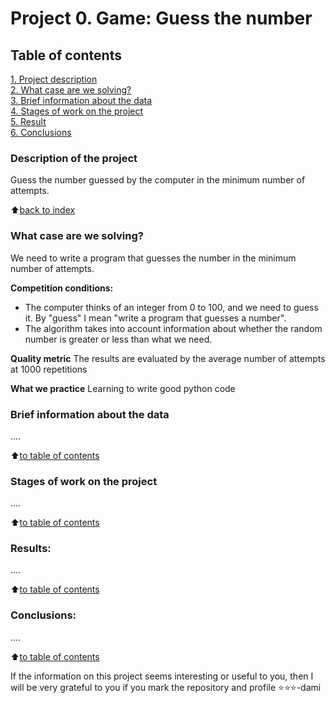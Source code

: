 # Project 0. Game: Guess the number

## Table of contents  
[1. Project description](.README.md#Project-description)  
[2. What case are we solving?](.README.md#What-case-we-solve)  
[3. Brief information about the data](.README.md#Brief-information-about-data)  
[4. Stages of work on the project](.README.md#Stages-of-work-on-a-project)  
[5. Result](.README.md#Result)    
[6. Сonclusions](.README.md#Conclusions) 

### Description of the project
Guess the number guessed by the computer in the minimum number of attempts.

:arrow_up:[back to index](_)


### What case are we solving?    
We need to write a program that guesses the number in the minimum number of attempts.

**Competition conditions:**
- The computer thinks of an integer from 0 to 100, and we need to guess it. By "guess" I mean "write a program that guesses a number".
- The algorithm takes into account information about whether the random number is greater or less than what we need.

**Quality metric**
The results are evaluated by the average number of attempts at 1000 repetitions

**What we practice**
Learning to write good python code


### Brief information about the data
....
  
:arrow_up:[to table of contents](.README.md#Table-of-contents)


### Stages of work on the project
....

:arrow_up:[to table of contents](.README.md#Table-of-contents)


### Results:
....

:arrow_up:[to table of contents](.README.md#Table-of-contents)


### Conclusions:
....

:arrow_up:[to table of contents](.README.md#Table-of-contents)


If the information on this project seems interesting or useful to you, then I will be very grateful to you if you mark the repository and profile ⭐️⭐️⭐️-dami